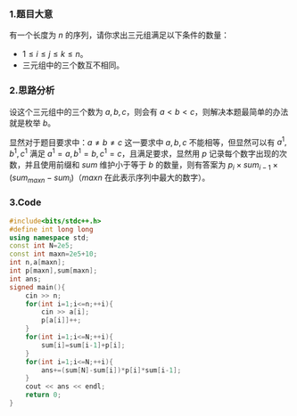 ### 1.题目大意
有一个长度为 $n$ 的序列，请你求出三元组满足以下条件的数量：

- $1 \le i \le j \le k \le n$。
- 三元组中的三个数互不相同。

### 2.思路分析
设这个三元组中的三个数为 $a,b,c$，则会有 $a<b<c$，则解决本题最简单的办法就是枚举 $b$。

显然对于题目要求中：$a\ne b \ne c$ 这一要求中 $a,b,c$ 不能相等，但显然可以有 $a^1,b^1,c^1$ 满足 $a^1=a,b^1=b,c^1=c$，且满足要求，显然用 $p$ 记录每个数字出现的次数，并且使用前缀和 $sum$ 维护小于等于 $b$ 的数量，则有答案为 $p_{i} \times sum_{i-1} \times\left(sum_{maxn}-sum_{i}\right)$（$maxn$ 在此表示序列中最大的数字）。
### 3.Code
```cpp
#include<bits/stdc++.h>
#define int long long
using namespace std;
const int N=2e5;
const int maxn=2e5+10;
int n,a[maxn];
int p[maxn],sum[maxn];
int ans;
signed main(){
	cin >> n;
	for(int i=1;i<=n;++i){
		cin >> a[i];
		p[a[i]]++;
	}
	for(int i=1;i<=N;++i){
		sum[i]=sum[i-1]+p[i];
	}
	for(int i=1;i<=N;++i){
		ans+=(sum[N]-sum[i])*p[i]*sum[i-1];
	}
	cout << ans << endl;
	return 0;
}
```

